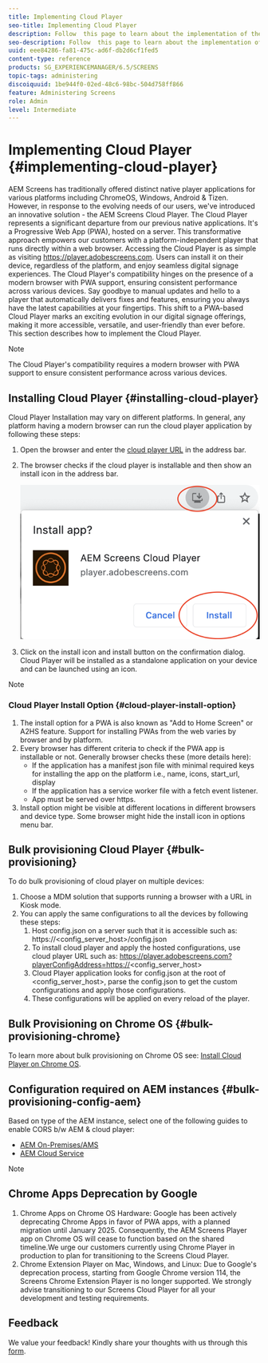 ```yaml
---
title: Implementing Cloud Player
seo-title: Implementing Cloud Player
description: Follow  this page to learn about the implementation of the Cloud Player.
seo-description: Follow  this page to learn about the implementation of the Cloud Player.
uuid: eee84286-fa81-475c-ad6f-db2d6cf1fed5
content-type: reference
products: SG_EXPERIENCEMANAGER/6.5/SCREENS
topic-tags: administering
discoiquuid: 1be944f0-02ed-48c6-98bc-504d758ff866
feature: Administering Screens
role: Admin
level: Intermediate
---
```

# Implementing Cloud Player  {#implementing-cloud-player}

AEM Screens has traditionally offered distinct native player applications for various platforms including ChromeOS, Windows, Android & Tizen. However, in response to the evolving needs of our users, we've introduced an innovative solution - the AEM Screens Cloud Player.
The Cloud Player represents a significant departure from our previous native applications. It's a Progressive Web App (PWA), hosted on a server. This transformative approach empowers our customers with a platform-independent player that runs directly within a web browser.
Accessing the Cloud Player is as simple as visiting https://player.adobescreens.com. Users can install it on their device, regardless of the platform, and enjoy seamless digital signage experiences. The Cloud Player's compatibility hinges on the presence of a modern browser 
with PWA support, ensuring consistent performance across various devices. Say goodbye to manual updates and hello to a player that automatically delivers fixes and features, ensuring you always have the latest capabilities at your fingertips. This shift to a PWA-based Cloud Player 
marks an exciting evolution in our digital signage offerings, making it more accessible, versatile, and user-friendly than ever before.
This section describes how to implement the Cloud Player.


>[!NOTE]
>
>The Cloud Player's compatibility requires a modern browser with PWA support to ensure consistent performance across various devices.

## Installing Cloud Player {#installing-cloud-player}

Cloud Player Installation may vary on different platforms. In general, any platform having a modern browser can run the cloud player application by following these steps:

1. Open the browser and enter the [cloud player URL](https://player.adobescreens.com) in the address bar.
1. The browser checks if the cloud player is installable and then show an install icon in the address bar.

    ![image](/help/user-guide/assets/cloud-player-install.png)

1. Click on the install icon and install button on the confirmation dialog. Cloud Player will be installed as a standalone application on your device and can be launched using an icon.

>[!NOTE]
>
>### Cloud Player Install Option {#cloud-player-install-option}
>
>1. The install option for a PWA is also known as "Add to Home Screen" or A2HS feature.  Support for installing PWAs from the web varies by browser and by platform. 
>1. Every browser has different criteria to check if the PWA app is installable or not. Generally browser checks these (more details here): 
>    * If the application has a manifest json file with minimal required keys for installing the app on the platform i.e., name, icons, start_url, display
>    * If the application has a service worker file with a fetch event listener.
>    * App must be served over https.
>1. Install option might be visible at different locations in different browsers and device type. Some browser might hide the install icon in options menu bar.

## Bulk provisioning Cloud Player {#bulk-provisioning}

To do bulk provisioning of cloud player on multiple devices:

1. Choose a MDM solution that supports running a browser with a URL in Kiosk mode.
1. You can apply the same configurations to all the devices by following these steps:
    1. Host config.json on a server such that it is accessible such as:  https://<config_server_host>/config.json
    1. To install cloud player and apply the hosted configurations, use cloud player URL such as: https://player.adobescreens.com?playerConfigAddress=https://<config_server_host>
    1. Cloud Player application looks for config.json at the root of <config_server_host>, parse the config.json to get the custom configurations and apply those configurations.
    1. These configurations will be applied on every reload of the player.

## Bulk Provisioning on Chrome OS {#bulk-provisioning-chrome}

To learn more about bulk provisioning on Chrome OS see: [Install Cloud Player on Chrome OS](https://main--screens-franklin-documentation--hlxscreens.hlx.page/updates/cloud-player/guides/chromeos-install-cloud-player).

## Configuration required on AEM instances {#bulk-provisioning-config-aem}

Based on type of the AEM instance, select one of the following guides to enable CORS b/w AEM  & cloud player: 
* [AEM On-Premises/AMS](https://main--screens-franklin-documentation--hlxscreens.hlx.live/updates/cloud-player/guides/cors-settings-aem-onpremandams)
* [AEM Cloud Service](https://main--screens-franklin-documentation--hlxscreens.hlx.live/updates/cloud-player/guides/cors-settings-aem-cs)

>[!NOTE]
>
>## Chrome Apps Deprecation by Google
>1. Chrome Apps on Chrome OS Hardware:
>Google has been actively deprecating Chrome Apps in favor of PWA apps, with a planned migration until January 2025. Consequently, the AEM Screens Player app on Chrome OS will cease to function based on the shared timeline.We urge our customers currently using Chrome Player in production to plan for transitioning to the Screens Cloud Player.
>2. Chrome Extension Player on Mac, Windows, and Linux:
>Due to Google's deprecation process, starting from Google Chrome version 114, the Screens Chrome Extension Player is no longer supported. We strongly advise transitioning to our Screens Cloud Player for all your development and testing requirements.

## Feedback

We value your feedback! Kindly share your thoughts with us through this [form](https://forms.office.com/r/MQXX9JsuEd).
